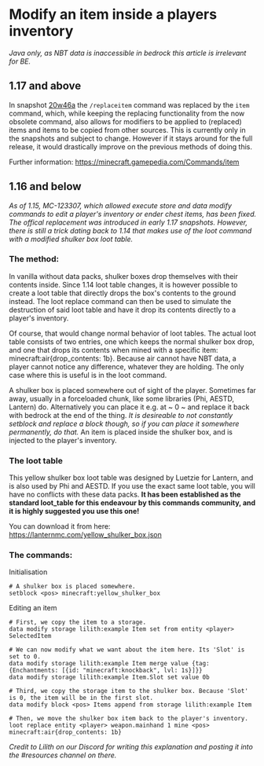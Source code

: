 # Modify an item inside a players inventory

_Java only, as NBT data is inaccessible in bedrock this article is irrelevant for BE._

## 1.17 and above

In snapshot [20w46a](https://www.minecraft.net/article/minecraft-snapshot-20w46a) the `/replaceitem` command was replaced by the `item` command, which, while keeping the replacing functionality from the now obsolete command, also allows for modifiers to be applied to (replaced) items and items to be copied from other sources. This is currently only in the snapshots and subject to change. However if it stays around for the full release, it would drastically improve on the previous methods of doing this.

Further information: https://minecraft.gamepedia.com/Commands/item

## 1.16 and below

_As of 1.15, MC-123307, which allowed execute store and data modify commands to edit a player's inventory or ender chest items, has been fixed. The offical replacement was introduced in early 1.17 snapshots. However, there is still a trick dating back to 1.14 that makes use of the loot command with a modified shulker box loot table._

### The method:

In vanilla without data packs, shulker boxes drop themselves with their contents inside. Since 1.14 loot table changes, it is however possible to create a loot table that directly drops the box's contents to the ground instead. The loot replace command can then be used to simulate the destruction of said loot table and have it drop its contents directly to a player's inventory.  

Of course, that would change normal behavior of loot tables. The actual loot table consists of two entries, one which keeps the normal shulker box drop, and one that drops its contents when mined with a specific item: minecraft:air{drop_contents: 1b}. Because air cannot have NBT data, a player cannot notice any difference, whatever they are holding. The only case where this is useful is in the loot command.  

A shulker box is placed somewhere out of sight of the player. Sometimes far away, usually in a forceloaded chunk, like some libraries (Phi, AESTD, Lantern) do. Alternatively you can place it e.g. at ~ 0 ~ and replace it back with bedrock at the end of the thing. _It is desireable to not constantly setblock and replace a block though, so if you can place it somewhere permanently, do that._ An item is placed inside the shulker box, and is injected to the player's inventory.

### The loot table

This yellow shulker box loot table was designed by Luetzie for Lantern, and is also used by Phi and AESTD. If you use the exact same loot table, you will have no conflicts with these data packs. **It has been established as the standard loot_table for this endeavour by this commands community, and it is highly suggested you use this one!**

You can download it from here: https://lanternmc.com/yellow_shulker_box.json

### The commands:

Initialisation 

    # A shulker box is placed somewhere.
    setblock <pos> minecraft:yellow_shulker_box

Editing an item 

    # First, we copy the item to a storage.
    data modify storage lilith:example Item set from entity <player> SelectedItem
    
    # We can now modify what we want about the item here. Its 'Slot' is set to 0.
    data modify storage lilith:example Item merge value {tag: {Enchantments: [{id: "minecraft:knockback", lvl: 1s}]}}
    data modify storage lilith:example Item.Slot set value 0b
    
    # Third, we copy the storage item to the shulker box. Because 'Slot' is 0, the item will be in the first slot.
    data modify block <pos> Items append from storage lilith:example Item

    # Then, we move the shulker box item back to the player's inventory.
    loot replace entity <player> weapon.mainhand 1 mine <pos> minecraft:air{drop_contents: 1b}

_Credit to Lilith on our Discord for writing this explanation and posting it into the #resources channel on there._